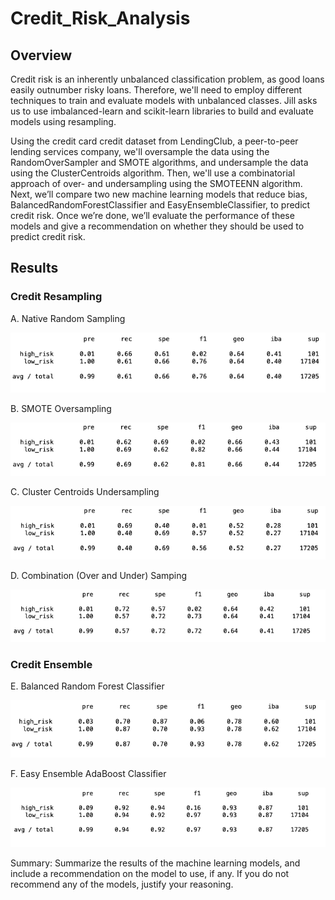 # Credit_Risk_Analysis
## Overview
Credit risk is an inherently unbalanced classification problem, as good loans easily outnumber risky loans. Therefore, we'll need to employ different techniques to train and evaluate models with unbalanced classes. Jill asks us to use imbalanced-learn and scikit-learn libraries to build and evaluate models using resampling.

Using the credit card credit dataset from LendingClub, a peer-to-peer lending services company, we'll oversample the data using the RandomOverSampler and SMOTE algorithms, and undersample the data using the ClusterCentroids algorithm. Then, we'll use a combinatorial approach of over- and undersampling using the SMOTEENN algorithm. Next, we’ll compare two new machine learning models that reduce bias, BalancedRandomForestClassifier and EasyEnsembleClassifier, to predict credit risk. Once we’re done, we’ll evaluate the performance of these models and give a recommendation on whether they should be used to predict credit risk.

## Results
### Credit Resampling 
A. Native Random Sampling 

![Nativ_Random_Sampling](https://github.com/cfusco77/Credit_Risk_Analysis/blob/main/Resources/Native_Random_Oversampling.png) 

B. SMOTE Oversampling 

![Smote_Oversampling](https://github.com/cfusco77/Credit_Risk_Analysis/blob/main/Resources/SMOTE_oversampling.png)

C. Cluster Centroids Undersampling 

![Cluster_Centroids](https://github.com/cfusco77/Credit_Risk_Analysis/blob/main/Resources/Cluster_Centroids.png) 

D. Combination (Over and Under) Samping

![Combo_Sampling](https://github.com/cfusco77/Credit_Risk_Analysis/blob/main/Resources/combo_(over_under)_samping.png)

### Credit Ensemble 
E. Balanced Random Forest Classifier 

![Balanced_Random_Forest](https://github.com/cfusco77/Credit_Risk_Analysis/blob/main/Resources/Balanced_Random_Forest.png)

F. Easy Ensemble AdaBoost Classifier 

![Easy_Ensemble](https://github.com/cfusco77/Credit_Risk_Analysis/blob/main/Resources/Eady_Ensemble_adaBoost.png)

Summary: Summarize the results of the machine learning models, and include a recommendation on the model to use, if any. If you do not recommend any of the models, justify your reasoning.
